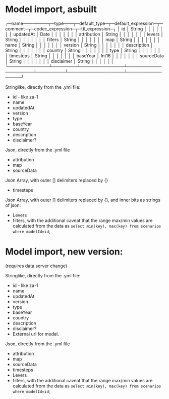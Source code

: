 # Model import, asbuilt

┌─name────────┬─type───┬─default_type─┬─default_expression─┬─comment─┬─codec_expression─┬─ttl_expression─┐
│ id          │ String │              │                    │         │                  │                │
│ updatedAt   │ Date   │              │                    │         │                  │                │
│ attribution │ String │              │                    │         │                  │                │
│ levers      │ String │              │                    │         │                  │                │
│ filters     │ String │              │                    │         │                  │                │
│ map         │ String │              │                    │         │                  │                │
│ name        │ String │              │                    │         │                  │                │
│ version     │ String │              │                    │         │                  │                │
│ description │ String │              │                    │         │                  │                │
│ country     │ String │              │                    │         │                  │                │
│ type        │ String │              │                    │         │                  │                │
│ timesteps   │ String │              │                    │         │                  │                │
│ baseYear    │ Int16  │              │                    │         │                  │                │
│ sourceData  │ String │              │                    │         │                  │                │
│ disclaimer  │ String │              │                    │         │                  │                │
└─────────────┴────────┴──────────────┴────────────────────┴─────────┴──────────────────┴────────────────┘

Stringlike, directly from the .yml file:
* id - like za-1
* name
* updatedAt
* version
* type
* baseYear
* country
* description
* disclaimer?

Json, directly from the .yml file
* attribution
* map
* sourceData

Json Array, with outer [] delimiters replaced by {}
* timesteps

Json Array, with outer [] delimiters replaced by {}, and inner bits as strings of json:
* Levers
* filters, with the additional caveat that the range max/min values
  are calculated from the data as `select min(key), max(key) from
  scenarios where modelId=id`;


# Model import, new version:
(requires data server change)

Stringlike, directly from the .yml file:
* id - like za-1
* name
* updatedAt
* version
* type
* baseYear
* country
* description
* disclaimer?
* External url for model.

Json, directly from the	.yml file
* attribution
* map
* sourceData
* timesteps
* Levers
* filters, with the additional caveat that the range max/min values
  are calculated from the data as `select min(key), max(key) from
  scenarios where modelId=id`;

